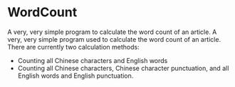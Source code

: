 # WordCount 
A very, very simple program to calculate the word count of an article. 
A very, very simple program used to calculate the word count of an article. There are currently two calculation methods:
- Counting all Chinese characters and English words
- Counting all Chinese characters, Chinese character punctuation, and all English words and English punctuation.
